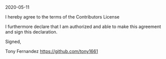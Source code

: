 2020-05-11

I hereby agree to the terms of the Contributors License

I furthermore declare that I am authorized and able to make this
agreement and sign this declaration.

Signed,

Tony Fernandez
https://github.com/tony1661
